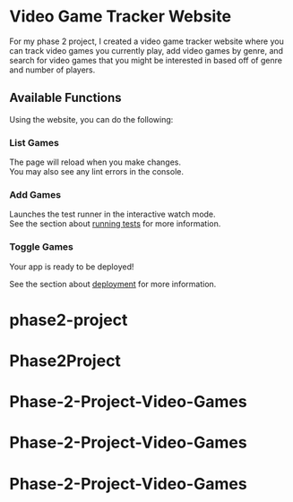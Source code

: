 # Video Game Tracker Website

For my phase 2 project, I created a video game tracker website where you can track video games you currently play, add video games by genre, and search for video games that you might be interested in based off of genre and number of players. 

## Available Functions

Using the website, you can do the following: 

### List Games

The page will reload when you make changes.\
You may also see any lint errors in the console.

### Add Games 

Launches the test runner in the interactive watch mode.\
See the section about [running tests](https://facebook.github.io/create-react-app/docs/running-tests) for more information.

### Toggle Games

Your app is ready to be deployed!

See the section about [deployment](https://facebook.github.io/create-react-app/docs/deployment) for more information.

# phase2-project
# Phase2Project
# Phase-2-Project-Video-Games
# Phase-2-Project-Video-Games
# Phase-2-Project-Video-Games
